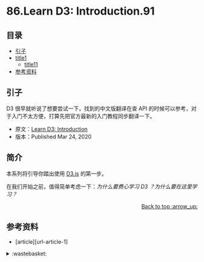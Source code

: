 # 86.Learn D3: Introduction.91
## <a name="index"></a> 目录
- [引子](#start)
- [title1](#title1)
  - [title11](#title11)
- [参考资料](#reference)


## <a name="start"></a> 引子
D3 很早就听说了想要尝试一下，找到的中文版翻译在查 API 的时候可以参考，对于入门不太方便，打算先把官方最新的入门教程同步翻译一下。

- 原文：[Learn D3: Introduction][url-1]
- 版本：Published Mar 24, 2020

## <a name="title1"></a> 简介
本系列将引导你踏出使用 [D3.js][url-2] 的第一步。


在我们开始之前，值得简单考虑一下：*为什么要费心学习 D3 ？为什么要在这里学习？*


<div align="right"><a href="#index">Back to top :arrow_up:</a></div>

## <a name="reference"></a> 参考资料
- [article][url-article-1]

[url-1]:https://observablehq.com/@d3/learn-d3
[url-2]:https://d3js.org/

[url-local-rail]:./images/n/rail.png

<details>
<summary>:wastebasket:</summary>

![n-poster][url-local-poster]

</details>

[url-book]:https://book.douban.com/subject/26916012/
[url-local-poster]:./images/n/poster.jpg
